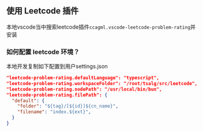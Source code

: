 ## 使用 Leetcode 插件

本地vscode当中搜索leetcode插件`ccagml.vscode-leetcode-problem-rating`并安装

### 如何配置 leetcode 环境？

本地开发复制如下配置到用户settings.json

  ```json
  "leetcode-problem-rating.defaultLanguage": "typescript",
  "leetcode-problem-rating.workspaceFolder": "/root/tsalg/src/leetcode",
  "leetcode-problem-rating.nodePath": "/usr/local/bin/bun",
  "leetcode-problem-rating.filePath": {
    "default": {
      "folder": "${tag}/[${id}]${cn_name}",
      "filename": "index.${ext}",
    }
  }
  ```
